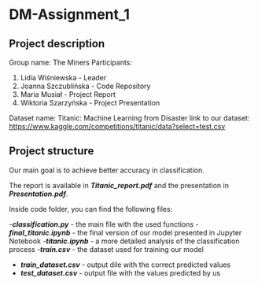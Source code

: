 # DM-Assignment_1

## Project description

Group name: The Miners
Participants:
1. Lidia Wiśniewska - Leader
2. Joanna Szczublińska - Code Repository
3. Maria Musiał - Project Report
4. Wiktoria Szarzyńska - Project Presentation

Dataset name: Titanic: Machine Learning from Disaster
link to our dataset:
https://www.kaggle.com/competitions/titanic/data?select=test.csv


## Project structure 

Our main goal is to achieve better accuracy in classification.

The report is available in ***Titanic_report.pdf*** and the presentation in ***Presentation.pdf***.

Inside code folder, you can find the following files:

-***classification.py*** - the main file with the used functions
-***final_titanic.ipynb*** - the final version of our model presented in Jupyter Notebook
-***titanic.ipynb*** - a more detailed analysis of the classification process
-***train.csv*** - the dataset used for training our model
- ***train_dataset.csv*** - output dile with the correct predicted values
- ***test_dataset.csv*** - output file with the values predicted by us



